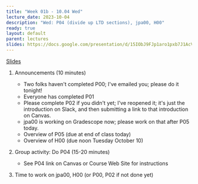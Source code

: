```yaml
---
title: "Week 01b - 10.04 Wed"
lecture_date: 2023-10-04
description: "Wed: P04 (divide up LTD sections), jpa00, H00"
ready: true
layout: default
parent: lectures
slides: https://docs.google.com/presentation/d/15IObJ9FJp1aro1pxb7J1AcVcfeqIR67D-3A0xsfHae0/edit?usp=sharing
---
```


[Slides]({{page.slides}})

1. Announcements (10 minutes)
   - Two folks haven't completed P00; I've emailed you; please do it tonight!
   - Everyone has completed P01
   - Please complete P02 if you didn't yet; I've reopened it; it's just the introduction on Slack, and then submitting a link to that introduction on Canvas.
   - jpa00 is working on Gradescope now; please work on that after P05 today.
   - Overview of P05 (due at end of class today)
   - Overview of H00 (due noon Tuesday October 10)

2. Group activity: Do P04 (15-20 minutes)
	 - See P04 link on Canvas or Course Web Site for instructions


3. Time to work on jpa00, H00 (or P00, P02 if not done yet)

